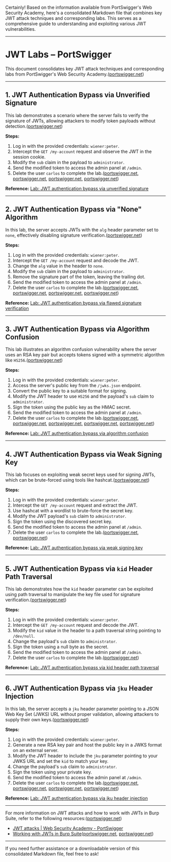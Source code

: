 Certainly! Based on the information available from PortSwigger's Web Security Academy, here's a consolidated Markdown file that combines key JWT attack techniques and corresponding labs. This serves as a comprehensive guide to understanding and exploiting various JWT vulnerabilities.

---

# JWT Labs – PortSwigger

This document consolidates key JWT attack techniques and corresponding labs from PortSwigger's Web Security Academy.([portswigger.net][1])

---

## 1. JWT Authentication Bypass via Unverified Signature

This lab demonstrates a scenario where the server fails to verify the signature of JWTs, allowing attackers to modify token payloads without detection.([portswigger.net][2])

**Steps:**

1. Log in with the provided credentials: `wiener:peter`.
2. Intercept the `GET /my-account` request and observe the JWT in the session cookie.
3. Modify the `sub` claim in the payload to `administrator`.
4. Send the modified token to access the admin panel at `/admin`.
5. Delete the user `carlos` to complete the lab.([portswigger.net][3], [portswigger.net][4], [portswigger.net][5], [portswigger.net][2])

**Reference:** [Lab: JWT authentication bypass via unverified signature](https://portswigger.net/web-security/jwt/lab-jwt-authentication-bypass-via-unverified-signature)

---

## 2. JWT Authentication Bypass via "None" Algorithm

In this lab, the server accepts JWTs with the `alg` header parameter set to `none`, effectively disabling signature verification.([portswigger.net][4])

**Steps:**

1. Log in with the provided credentials: `wiener:peter`.
2. Intercept the `GET /my-account` request and decode the JWT.
3. Change the `alg` value in the header to `none`.
4. Modify the `sub` claim in the payload to `administrator`.
5. Remove the signature part of the token, leaving the trailing dot.
6. Send the modified token to access the admin panel at `/admin`.
7. Delete the user `carlos` to complete the lab.([portswigger.net][6], [portswigger.net][5], [portswigger.net][4], [portswigger.net][3])

**Reference:** [Lab: JWT authentication bypass via flawed signature verification](https://portswigger.net/web-security/jwt/lab-jwt-authentication-bypass-via-flawed-signature-verification)

---

## 3. JWT Authentication Bypass via Algorithm Confusion

This lab illustrates an algorithm confusion vulnerability where the server uses an RSA key pair but accepts tokens signed with a symmetric algorithm like `HS256`.([portswigger.net][3])

**Steps:**

1. Log in with the provided credentials: `wiener:peter`.
2. Access the server's public key from the `/jwks.json` endpoint.
3. Convert the public key to a suitable format for signing.
4. Modify the JWT header to use `HS256` and the payload's `sub` claim to `administrator`.
5. Sign the token using the public key as the HMAC secret.
6. Send the modified token to access the admin panel at `/admin`.
7. Delete the user `carlos` to complete the lab.([portswigger.net][7], [portswigger.net][3], [portswigger.net][6], [portswigger.net][8], [portswigger.net][2])

**Reference:** [Lab: JWT authentication bypass via algorithm confusion](https://portswigger.net/web-security/jwt/algorithm-confusion/lab-jwt-authentication-bypass-via-algorithm-confusion)

---

## 4. JWT Authentication Bypass via Weak Signing Key

This lab focuses on exploiting weak secret keys used for signing JWTs, which can be brute-forced using tools like hashcat.([portswigger.net][5])

**Steps:**

1. Log in with the provided credentials: `wiener:peter`.
2. Intercept the `GET /my-account` request and extract the JWT.
3. Use hashcat with a wordlist to brute-force the secret key.
4. Modify the JWT payload's `sub` claim to `administrator`.
5. Sign the token using the discovered secret key.
6. Send the modified token to access the admin panel at `/admin`.
7. Delete the user `carlos` to complete the lab.([portswigger.net][7], [portswigger.net][5])

**Reference:** [Lab: JWT authentication bypass via weak signing key](https://portswigger.net/web-security/jwt/lab-jwt-authentication-bypass-via-weak-signing-key)

---

## 5. JWT Authentication Bypass via `kid` Header Path Traversal

This lab demonstrates how the `kid` header parameter can be exploited using path traversal to manipulate the key file used for signature verification.([portswigger.net][6])

**Steps:**

1. Log in with the provided credentials: `wiener:peter`.
2. Intercept the `GET /my-account` request and decode the JWT.
3. Modify the `kid` value in the header to a path traversal string pointing to `/dev/null`.
4. Change the payload's `sub` claim to `administrator`.
5. Sign the token using a null byte as the secret.
6. Send the modified token to access the admin panel at `/admin`.
7. Delete the user `carlos` to complete the lab.([portswigger.net][6])

**Reference:** [Lab: JWT authentication bypass via kid header path traversal](https://portswigger.net/web-security/jwt/lab-jwt-authentication-bypass-via-kid-header-path-traversal)

---

## 6. JWT Authentication Bypass via `jku` Header Injection

In this lab, the server accepts a `jku` header parameter pointing to a JSON Web Key Set (JWKS) URL without proper validation, allowing attackers to supply their own keys.([portswigger.net][8])

**Steps:**

1. Log in with the provided credentials: `wiener:peter`.
2. Generate a new RSA key pair and host the public key in a JWKS format on an external server.
3. Modify the JWT header to include the `jku` parameter pointing to your JWKS URL and set the `kid` to match your key.
4. Change the payload's `sub` claim to `administrator`.
5. Sign the token using your private key.
6. Send the modified token to access the admin panel at `/admin`.
7. Delete the user `carlos` to complete the lab.([portswigger.net][7], [portswigger.net][3], [portswigger.net][1], [portswigger.net][8])

**Reference:** [Lab: JWT authentication bypass via jku header injection](https://portswigger.net/web-security/jwt/lab-jwt-authentication-bypass-via-jku-header-injection)

---

For more information on JWT attacks and how to work with JWTs in Burp Suite, refer to the following resources:([portswigger.net][8])

* [JWT attacks | Web Security Academy - PortSwigger](https://portswigger.net/web-security/jwt)
* [Working with JWTs in Burp Suite](https://portswigger.net/burp/documentation/desktop/testing-workflow/session-management/jwts)([portswigger.net][1], [portswigger.net][9])

---

If you need further assistance or a downloadable version of this consolidated Markdown file, feel free to ask!

[1]: https://portswigger.net/web-security/jwt?utm_source=chatgpt.com "JWT attacks | Web Security Academy - PortSwigger"
[2]: https://portswigger.net/web-security/jwt/lab-jwt-authentication-bypass-via-unverified-signature?utm_source=chatgpt.com "Lab: JWT authentication bypass via unverified signature - PortSwigger"
[3]: https://portswigger.net/web-security/jwt/algorithm-confusion/lab-jwt-authentication-bypass-via-algorithm-confusion?utm_source=chatgpt.com "Lab: JWT authentication bypass via algorithm confusion - PortSwigger"
[4]: https://portswigger.net/web-security/jwt/lab-jwt-authentication-bypass-via-flawed-signature-verification?utm_source=chatgpt.com "Lab: JWT authentication bypass via flawed signature verification"
[5]: https://portswigger.net/web-security/jwt/lab-jwt-authentication-bypass-via-weak-signing-key?utm_source=chatgpt.com "Lab: JWT authentication bypass via weak signing key - PortSwigger"
[6]: https://portswigger.net/web-security/jwt/lab-jwt-authentication-bypass-via-kid-header-path-traversal?utm_source=chatgpt.com "Lab: JWT authentication bypass via kid header path traversal"
[7]: https://portswigger.net/web-security/jwt/algorithm-confusion/lab-jwt-authentication-bypass-via-algorithm-confusion-with-no-exposed-key?utm_source=chatgpt.com "Lab: JWT authentication bypass via algorithm confusion with no ..."
[8]: https://portswigger.net/web-security/jwt/lab-jwt-authentication-bypass-via-jku-header-injection?utm_source=chatgpt.com "Lab: JWT authentication bypass via jku header injection - PortSwigger"
[9]: https://portswigger.net/burp/documentation/desktop/testing-workflow/session-management/jwts?utm_source=chatgpt.com "Working with JWTs in Burp Suite - PortSwigger"
